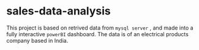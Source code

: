 # sales-data-analysis
This project is based on retrived data from `mysql server` , and made into a fully interactive `powerBI` dashboard. The data is of an electrical products company based in India.

